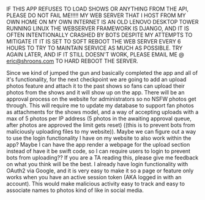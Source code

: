 IF THIS APP REFUSES TO LOAD SHOWS OR ANYTHING FROM THE API, PLEASE DO NOT FAIL ME!!!!!
MY WEB SERVER THAT I HOST FROM MY OWN HOME ON MY OWN INTERNET IS AN OLD LENOVO DESKTOP TOWER RUNNING LINUX
THE WEBSERVER FRAMEWORK IS DJANGO, AND IT IS OFTEN INTENTIONALLY CRASHED BY BOTS DESPITE MY ATTEMPTS TO MITIGATE IT
IT IS SET TO SOFT REBOOT THE WEB SERVER EVERY 6 HOURS TO TRY TO MAINTAIN SERVICE AS MUCH AS POSSIBLE.
TRY AGAIN LATER, AND IF IT STILL DOESN'T WORK, PLEASE EMAIL ME @ eric@shroons.com TO HARD REBOOT THE SERVER.

Since we kind of jumped the gun and basically completed the app and all of it's functionality, for the next checkpoint
we are going to add an upload photos feature and attach it to the past shows so fans can upload their photos from the shows
and it will show up on the app. There will be an approval process on the website for administrators so no NSFW photos get through.
This will require me to update my database to support fan photos as attachments for the shows model, and a way of accepting uploads with a max of 5 photos per IP address (5 photos in the awaiting approval queue, after photos are approved the limit gets reset) ((this is to prevent bots from maliciously uploading files to my website)). Maybe we can figure out a way to use the login functionality I have on my website to also work within the app? Maybe I can have the app render a webpage for the upload section instead of have it be swift code, so I can require users to login to prevent bots from uploading?? If you are a TA reading this, please give me feedback on what you think will be the best. I already have login functionality with OAuth2 via Google, and it is very easy to make it so a page or feature only works when you have an active session token (AKA logged in with an account). This would make malicious activity easy to track and easy to associate names to photos kind of like in social media. 
